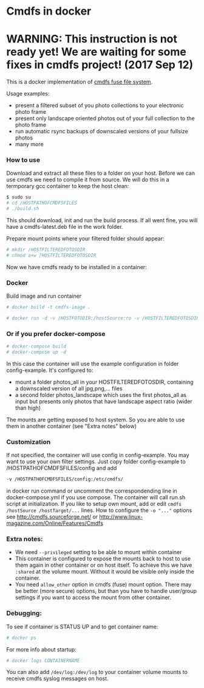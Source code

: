 # Cmdfs in docker
# WARNING: This instruction is not ready yet! We are waiting for some fixes in cmdfs project! (2017 Sep 12)
This is a docker implementation of [cmdfs fuse file system](https://github.com/mikeswain/cmdfs).

Usage examples:
- present a filtered subset of you photo collections to your electronic photo frame
- present only landscape oriented photos out of your full collection to the photo frame
- run automatic rsync backups of downscaled versions of your fullsize photos
- many more

### How to use

Download and extract all these files to a folder on your host.
Before we can use cmdfs we need to compile it from source. We will do this in a termporary gcc container to keep the host clean:

```sh
$ sudo su
# cd /HOSTPATHOFCMDFSFILES
# ./build.sh
```

This should download, init and run the build process. If all went fine, you will have a cmdfs-latest.deb file in the work folder.

Prepare mount points where your filtered folder should appear:
```sh
# mkdir /HOSTFILTEREDFOTOSDIR
# chmod a+w /HOSTFILTEREDFOTOSDIR
```

Now we have cmdfs ready to be installed in a container:

### Docker
Build image and run container
```sh
# docker build -t cmdfs-image .

# docker run -d -v /HOSTFOTODIR:/hostSource:ro -v /HOSTFILTEREDFOTOSDIR:/hostTarget:shared --privileged cmdfs-image
```

### Or if you prefer docker-compose
```sh
# docker-compose build
# docker-compose up -d
```

In this case the container will use the example configuration in folder config-example. It's configured to:
- mount a folder photos_all in your HOSTFILTEREDFOTOSDIR, containing a downscaled version of all jpg,png,... files 
- a second folder photos_landscape which uses the first photos_all as input but presents only photos that have landscape aspect ratio (wider than high)

The mounts are getting exposed to host system. So you are able to use them in another container (see "Extra notes" below)

### Customization
If not specified, the container will use config in config-example. You may want to use your own filter settings. Just copy folder config-example to /HOSTPATHOFCMDFSFILES/config and add 
```sh
-v /HOSTPATHOFCMDFSFILES/config:/etc/cmdfs/
```
in docker run command or uncomment the correspondending line in docker-compose.yml if you use compose.
The container will call run.sh script at initialization. If you like to setup own mount, add or edit `cmdfs /hostSource /hostTarget/...` lines.
How to configure the `-o "..."` options see http://cmdfs.sourceforge.net/ or http://www.linux-magazine.com/Online/Features/Cmdfs

### Extra notes:
- We need `--privileged` setting to be able to mount within container
- This container is configured to expose the mounts back to host to use them again in other container or on host itself. To achieve this we have `:shared` at the volume mount. Without it would be visible only inside the container. 
- You need `allow_other` option in cmdfs (fuse) mount option. There may be better (more secure) options, but than you have to handle user/group settings if you want to access the mount from other container.
### Debugging:
To see if container is STATUS UP and to get container name:
```sh
# docker ps
```

For more info about startup:
```sh
# docker logs CONTAINERNAME
```

You can also add `/dev/log:/dev/log` to your container volume mounts to receive cmdfs syslog messages on host.
